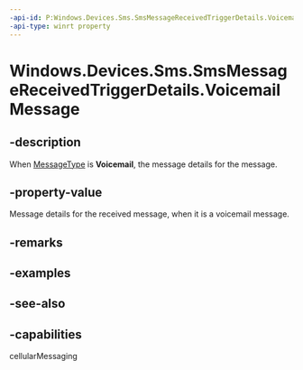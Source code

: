 ```yaml
---
-api-id: P:Windows.Devices.Sms.SmsMessageReceivedTriggerDetails.VoicemailMessage
-api-type: winrt property
---
```


<!-- Property syntax
public Windows.Devices.Sms.SmsVoicemailMessage VoicemailMessage { get; }
-->

# Windows.Devices.Sms.SmsMessageReceivedTriggerDetails.VoicemailMessage

## -description
When [MessageType](smsmessagereceivedtriggerdetails_messagetype.md) is **Voicemail**, the message details for the message.

## -property-value
Message details for the received message, when it is a voicemail message.

## -remarks

## -examples

## -see-also


## -capabilities
cellularMessaging